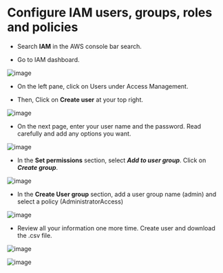 # Configure IAM users, groups, roles and policies 

- Search **IAM** in the AWS console bar search.

- Go to IAM dashboard. 


![image](https://github.com/user-attachments/assets/dc52cf5a-0ba0-4fba-b06c-0665c96ed485)


- On the left pane, click on Users under Access Management.


- Then, Click on **Create user** at your top right. 


![image](https://github.com/user-attachments/assets/d97c5e72-d586-4c27-914f-b4a8b3cc0593)


- On the next page, enter your user name and the password. Read carefully and add any options you want.


![image](https://github.com/user-attachments/assets/cbc1304d-6189-4361-b27e-53a95ff28fd2)


- In the **Set permissions** section, select ***Add to user group***. Click on ***Create group***.


![image](https://github.com/user-attachments/assets/5eabbc64-5da3-4bd2-9be3-657e5f30511f)


- In the **Create User group** section, add a user group name (admin) and select a policy (AdministratorAccess)


![image](https://github.com/user-attachments/assets/9a961986-f8c7-4eda-b1d2-abdb3cb6a7eb)


- Review all your information one more time. Create user and download the .csv file.

![image](https://github.com/user-attachments/assets/b24a8f8f-edc1-4e07-a69e-884d629e019f)


![image](https://github.com/user-attachments/assets/e9fbb271-4443-4e8b-a58b-74b05a7c27c0)
